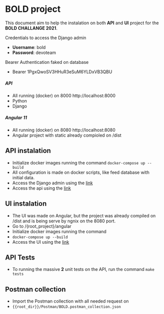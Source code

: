 # BOLD project

This document aim to help the instalation on both **API** and **UI** project for the **BOLD CHALLANGE 2021**.

Credentials to access the Django admin
- **Username**: bold
- **Password**: devoteam

Bearer Authentication faked on database
- Bearer 1PgxQwoSV3HHuR3eSuM6YLDxVB3QBU

##### API
- All running (docker) on 8000 http://localhost:8000
- Python
- Django

##### Angular 11
- All running (docker) on 8080 http://localhost:8080
- Angular project with static already compioled on /dist

## API instalation

- Initialize docker images running the command
```docker-compose up --build```
- All configuration is made on docker scripts, like feed database with initial data.
- Access the Django admin using the [link](http://127.0.0.1:8000/admin/)
- Access the api using the [link](http://127.0.0.1:8000/api)

## UI instalation

- The UI was made on Angular, but the project was already compiled on /dist and is being serve by ngnix on the 8080 port.
- Go to /{root_project}/angular
- Initialize docker images running the command
- ```docker-compose up --build```
- Access the UI using the [link](http://127.0.0.1:8080)

## API Tests
 - To running the massive **2** unit tests on the API, run the command
  ```make tests```

## Postman collection
- Import the Postman collection with all needed request on
- ```{{root_dir}}/Postman/BOLD.postman_collection.json```